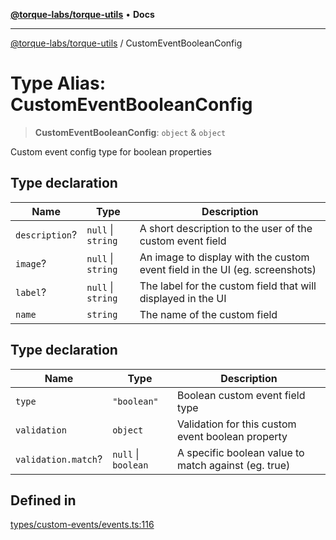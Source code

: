 [**@torque-labs/torque-utils**](../README.md) • **Docs**

***

[@torque-labs/torque-utils](../README.md) / CustomEventBooleanConfig

# Type Alias: CustomEventBooleanConfig

> **CustomEventBooleanConfig**: `object` & `object`

Custom event config type for boolean properties

## Type declaration

| Name | Type | Description |
| ------ | ------ | ------ |
| `description`? | `null` \| `string` | A short description to the user of the custom event field |
| `image`? | `null` \| `string` | An image to display with the custom event field in the UI (eg. screenshots) |
| `label`? | `null` \| `string` | The label for the custom field that will displayed in the UI |
| `name` | `string` | The name of the custom field |

## Type declaration

| Name | Type | Description |
| ------ | ------ | ------ |
| `type` | `"boolean"` | Boolean custom event field type |
| `validation` | `object` | Validation for this custom event boolean property |
| `validation.match`? | `null` \| `boolean` | A specific boolean value to match against (eg. true) |

## Defined in

[types/custom-events/events.ts:116](https://github.com/torque-labs/torque-utils/blob/a612e615fa21888d00ebb7bf70f9910fab4be80a/types/custom-events/events.ts#L116)
